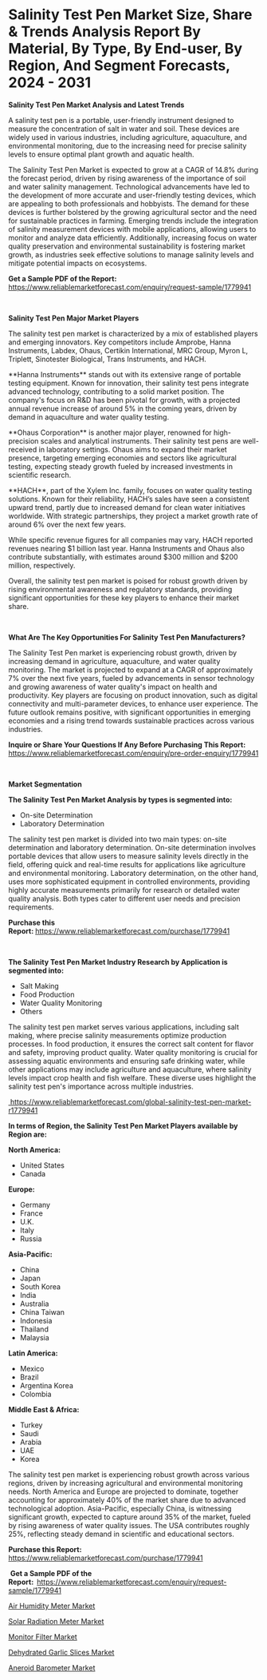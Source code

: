<p><h1>Salinity Test Pen Market Size, Share & Trends Analysis Report By Material, By Type, By End-user, By Region, And Segment Forecasts, 2024 - 2031</h1></p><p><strong>Salinity Test Pen Market Analysis and Latest Trends</strong></p>
<p><p>A salinity test pen is a portable, user-friendly instrument designed to measure the concentration of salt in water and soil. These devices are widely used in various industries, including agriculture, aquaculture, and environmental monitoring, due to the increasing need for precise salinity levels to ensure optimal plant growth and aquatic health.</p><p>The Salinity Test Pen Market is expected to grow at a CAGR of 14.8% during the forecast period, driven by rising awareness of the importance of soil and water salinity management. Technological advancements have led to the development of more accurate and user-friendly testing devices, which are appealing to both professionals and hobbyists. The demand for these devices is further bolstered by the growing agricultural sector and the need for sustainable practices in farming. Emerging trends include the integration of salinity measurement devices with mobile applications, allowing users to monitor and analyze data efficiently. Additionally, increasing focus on water quality preservation and environmental sustainability is fostering market growth, as industries seek effective solutions to manage salinity levels and mitigate potential impacts on ecosystems.</p></p>
<p><strong>Get a Sample PDF of the Report:&nbsp;</strong> <a href="https://www.reliablemarketforecast.com/enquiry/request-sample/1779941?utm_campaign=1499&utm_medium=2&utm_source=Github&utm_content=ia&utm_term=09102024&utm_id=salinity-test-pen">https://www.reliablemarketforecast.com/enquiry/request-sample/1779941</a></p>
<p>&nbsp;</p>
<p><strong>Salinity Test Pen Major Market Players</strong></p>
<p><p>The salinity test pen market is characterized by a mix of established players and emerging innovators. Key competitors include Amprobe, Hanna Instruments, Labdex, Ohaus, Certikin International, MRC Group, Myron L, Triplett, Sinotester Biological, Trans Instruments, and HACH.</p><p>**Hanna Instruments** stands out with its extensive range of portable testing equipment. Known for innovation, their salinity test pens integrate advanced technology, contributing to a solid market position. The company's focus on R&D has been pivotal for growth, with a projected annual revenue increase of around 5% in the coming years, driven by demand in aquaculture and water quality testing.</p><p>**Ohaus Corporation** is another major player, renowned for high-precision scales and analytical instruments. Their salinity test pens are well-received in laboratory settings. Ohaus aims to expand their market presence, targeting emerging economies and sectors like agricultural testing, expecting steady growth fueled by increased investments in scientific research.</p><p>**HACH**, part of the Xylem Inc. family, focuses on water quality testing solutions. Known for their reliability, HACH’s sales have seen a consistent upward trend, partly due to increased demand for clean water initiatives worldwide. With strategic partnerships, they project a market growth rate of around 6% over the next few years.</p><p>While specific revenue figures for all companies may vary, HACH reported revenues nearing $1 billion last year. Hanna Instruments and Ohaus also contribute substantially, with estimates around $300 million and $200 million, respectively.</p><p>Overall, the salinity test pen market is poised for robust growth driven by rising environmental awareness and regulatory standards, providing significant opportunities for these key players to enhance their market share.</p></p>
<p>&nbsp;</p>
<p><strong>What Are The Key Opportunities For Salinity Test Pen Manufacturers?</strong></p>
<p><p>The Salinity Test Pen market is experiencing robust growth, driven by increasing demand in agriculture, aquaculture, and water quality monitoring. The market is projected to expand at a CAGR of approximately 7% over the next five years, fueled by advancements in sensor technology and growing awareness of water quality's impact on health and productivity. Key players are focusing on product innovation, such as digital connectivity and multi-parameter devices, to enhance user experience. The future outlook remains positive, with significant opportunities in emerging economies and a rising trend towards sustainable practices across various industries.</p></p>
<p><strong>Inquire or Share Your Questions If Any Before Purchasing This Report:</strong> <a href="https://www.reliablemarketforecast.com/enquiry/pre-order-enquiry/1779941?utm_campaign=1499&utm_medium=2&utm_source=Github&utm_content=ia&utm_term=09102024&utm_id=salinity-test-pen">https://www.reliablemarketforecast.com/enquiry/pre-order-enquiry/1779941</a></p>
<p>&nbsp;</p>
<p><strong>Market Segmentation</strong></p>
<p><strong>The Salinity Test Pen Market Analysis by types is segmented into:</strong></p>
<p><ul><li>On-site Determination</li><li>Laboratory Determination</li></ul></p>
<p><p>The salinity test pen market is divided into two main types: on-site determination and laboratory determination. On-site determination involves portable devices that allow users to measure salinity levels directly in the field, offering quick and real-time results for applications like agriculture and environmental monitoring. Laboratory determination, on the other hand, uses more sophisticated equipment in controlled environments, providing highly accurate measurements primarily for research or detailed water quality analysis. Both types cater to different user needs and precision requirements.</p></p>
<p><strong>Purchase this Report:&nbsp;</strong><a href="https://www.reliablemarketforecast.com/purchase/1779941?utm_campaign=1499&utm_medium=2&utm_source=Github&utm_content=ia&utm_term=09102024&utm_id=salinity-test-pen">https://www.reliablemarketforecast.com/purchase/1779941</a></p>
<p>&nbsp;</p>
<p><strong>The Salinity Test Pen Market Industry Research by Application is segmented into:</strong></p>
<p><ul><li>Salt Making</li><li>Food Production</li><li>Water Quality Monitoring</li><li>Others</li></ul></p>
<p><p>The salinity test pen market serves various applications, including salt making, where precise salinity measurements optimize production processes. In food production, it ensures the correct salt content for flavor and safety, improving product quality. Water quality monitoring is crucial for assessing aquatic environments and ensuring safe drinking water, while other applications may include agriculture and aquaculture, where salinity levels impact crop health and fish welfare. These diverse uses highlight the salinity test pen's importance across multiple industries.</p></p>
<p><a href="https://www.reliablemarketforecast.com/global-salinity-test-pen-market-r1779941?utm_campaign=1499&utm_medium=2&utm_source=Github&utm_content=ia&utm_term=09102024&utm_id=salinity-test-pen">&nbsp;https://www.reliablemarketforecast.com/global-salinity-test-pen-market-r1779941</a></p>
<p><strong>In terms of Region, the Salinity Test Pen Market Players available by Region are:</strong></p>
<p>
    <p> <strong> North America: </strong>
        <ul>
            <li>United States</li>
            <li>Canada</li>
        </ul>
        </p> 
    <p> <strong> Europe: </strong>
        <ul>
            <li>Germany</li>
            <li>France</li>
            <li>U.K.</li>
            <li>Italy</li>
            <li>Russia</li>
        </ul>
        </p> 
    <p> <strong> Asia-Pacific: </strong>
        <ul>
            <li>China</li>
            <li>Japan</li>
            <li>South Korea</li>
            <li>India</li>
            <li>Australia</li>
            <li>China Taiwan</li>
            <li>Indonesia</li>
            <li>Thailand</li>
            <li>Malaysia</li>
        </ul>
        </p> 
    <p> <strong> Latin America: </strong>
        <ul>
            <li>Mexico</li>
            <li>Brazil</li>
            <li>Argentina Korea</li>
            <li>Colombia</li>
        </ul>
        </p> 
    <p> <strong> Middle East & Africa: </strong>
        <ul>
            <li>Turkey</li>
            <li>Saudi</li>
            <li>Arabia</li>
            <li>UAE</li>
            <li>Korea</li>
        </ul>
    </p>
    </p>
<p><p>The salinity test pen market is experiencing robust growth across various regions, driven by increasing agricultural and environmental monitoring needs. North America and Europe are projected to dominate, together accounting for approximately 40% of the market share due to advanced technological adoption. Asia-Pacific, especially China, is witnessing significant growth, expected to capture around 35% of the market, fueled by rising awareness of water quality issues. The USA contributes roughly 25%, reflecting steady demand in scientific and educational sectors.</p></p>
<p><strong>Purchase this Report: </strong><a href="https://www.reliablemarketforecast.com/purchase/1779941?utm_campaign=1499&utm_medium=2&utm_source=Github&utm_content=ia&utm_term=09102024&utm_id=salinity-test-pen">https://www.reliablemarketforecast.com/purchase/1779941</a></p>
<p>&nbsp;<strong>Get a Sample PDF of the Report:&nbsp;&nbsp;</strong><a href="https://www.reliablemarketforecast.com/enquiry/request-sample/1779941?utm_campaign=1499&utm_medium=2&utm_source=Github&utm_content=ia&utm_term=09102024&utm_id=salinity-test-pen">https://www.reliablemarketforecast.com/enquiry/request-sample/1779941</a></p>
<p><strong></strong></p>
<p><p><a href="https://www.linkedin.com/pulse/sustainability-trends-air-humidity-meter-industry-market-implications-z2ywc?utm_campaign=1499&utm_medium=2&utm_source=Github&utm_content=ia&utm_term=09102024&utm_id=salinity-test-pen">Air Humidity Meter Market</a></p><p><a href="https://www.linkedin.com/pulse/global-solar-radiation-meter-market-product-types-applications-cfiwe?utm_campaign=1499&utm_medium=2&utm_source=Github&utm_content=ia&utm_term=09102024&utm_id=salinity-test-pen">Solar Radiation Meter Market</a></p><p><a href="https://www.linkedin.com/pulse/what-emerging-market-trends-monitor-filter-detailed-overview-f4t0f?trackingId=hm4dfKF0TCOZ3vchxHMlgg%3D%3D&utm_campaign=1499&utm_medium=2&utm_source=Github&utm_content=ia&utm_term=09102024&utm_id=salinity-test-pen">Monitor Filter Market</a></p><p><a href="https://www.linkedin.com/pulse/global-dehydrated-garlic-slices-market-size-share-analysis-zhowf?utm_campaign=1499&utm_medium=2&utm_source=Github&utm_content=ia&utm_term=09102024&utm_id=salinity-test-pen">Dehydrated Garlic Slices Market</a></p><p><a href="https://www.linkedin.com/pulse/aneroid-barometer-market-analysis-product-segmentation-regional-1azoe?utm_campaign=1499&utm_medium=2&utm_source=Github&utm_content=ia&utm_term=09102024&utm_id=salinity-test-pen">Aneroid Barometer Market</a></p></p>